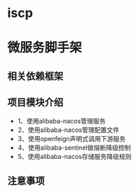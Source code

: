 # iscp
# 微服务脚手架

## 相关依赖框架


## 项目模块介绍
* 1、使用alibaba-nacos管理服务
* 2、使用alibaba-nacos管理配置文件
* 3、使用openfeign声明式调用下游服务
* 4、使用alibaba-sentinel做熔断降级控制
* 5、使用alibaba-nacos存储服务降级规则

## 注意事项
